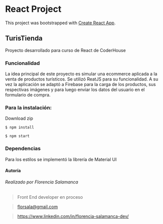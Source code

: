 # React Project
This project was bootstrapped with [Create React App](https://github.com/facebook/create-react-app).

## TurisTienda

Proyecto desarrollado para curso de React de CoderHouse

### Funcionalidad

La idea principal de este proyecto es simular una ecommerce aplicada a la venta de productos turísticos.
Se utilizó ReatJS para su funcionalidad. A su vez la aplicación se adaptó a Firebase para la carga de los productos,
sus respectivas imágenes y para luego enviar los datos del usuario en el formulario de compra.

### Para la instalación:

Download zip

`$ npm install`

`$ npm start`


### Dependencias

Para los estilos se implementó la librería de Material UI

#### Autoría

###### Realizado por Florencia Salamanca
>Front End developer en proceso

>florsala@gmail.com

>https://www.linkedin.com/in/florencia-salamanca-dev/
